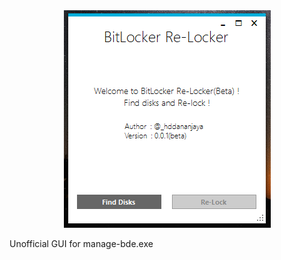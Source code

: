 <div style="text-align:center"><img src ="https://github.com/I2NhbmloZWxweW91/BitLocker-Re-Locker/blob/master/img/Relocker%20SS.PNG" /></div>

Unofficial GUI for manage-bde.exe
